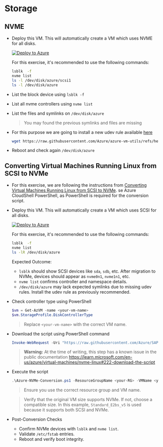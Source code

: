 # Storage
## NVME
- Deploy this VM. This will automatically create a VM which uses NVME for all disks.
   
  [![Deploy to Azure](https://aka.ms/deploytoazurebutton)](https://portal.azure.com/#create/Microsoft.Template/uri/https%3A%2F%2Fraw.githubusercontent.com%2Fjonathanbrenes%2Fstorage%2Frefs%2Fheads%2Fmain%2FLabs%2Fepic_storage_lab3.json)

  For this exercise, it's recommended to use the following commands:
  ```bash
  lsblk  -f
  nvme list
  ls -l /dev/disk/azure/scsi1
  ls -l /dev/disk/azure
  ```

- List the block device using ```lsblk -f```
- List all nvme controllers using ```nvme list```
- List the files and symlinks on ```/dev/disk/azure```
  > You may found the previous symlinks and files are missing
- For this purpose we are going to install a new udev rule available [here](https://raw.githubusercontent.com/Azure/azure-vm-utils/refs/heads/main/udev/80-azure-disk.rules)
  ```bash
  wget https://raw.githubusercontent.com/Azure/azure-vm-utils/refs/heads/main/udev/80-azure-disk.rules -O /etc/udev/rules.d/80-azure-disk.rules
  ```

- Reboot and check again ```/dev/disk/azure```

## Converting Virtual Machines Running Linux from SCSI to NVMe
- For this exercise, we are following the instructions from [Converting Virtual Machines Running Linux from SCSI to NVMe](https://learn.microsoft.com/en-us/azure/virtual-machines/nvme-linux). se Azure CloudShell PowerShell, as PowerShell is required for the conversion script.
- Deploy this VM. This will automatically create a VM which uses SCSI for all disks.
    
  [![Deploy to Azure](https://aka.ms/deploytoazurebutton)](https://portal.azure.com/#create/Microsoft.Template/uri/https%3A%2F%2Fraw.githubusercontent.com%2Fjonathanbrenes%2Fstorage%2Frefs%2Fheads%2Fmain%2FLabs%2Fepic_storage_lab4.json)

  For this exercise, it's recommended to use the following commands: 
  ```bash
  lsblk  -f
  nvme list
  ls -lR /dev/disk/azure
  ```

  Expected Outcome:
    - `lsblk` should show SCSI devices like `sda`, `sdb`, etc. After migration to NVMe, devices should appear as `nvme0n1`, `nvme1n1`, etc.
    - `nvme list` confirms controller and namespace details.
    - `/dev/disk/azure` may lack expected symlinks due to missing udev rules. Install the udev rule as previously recommended.


- Check controller type using PowerShell
   ```powershell
   $vm = Get-AzVM -name <your-vm-name>
   $vm.StorageProfile.DiskControllerType
   ```
   > Replace `<your-vm-name>` with the correct VM name.

- Download the script using PowerShell command
   ```powershell
   Invoke-WebRequest -Uri "https://raw.githubusercontent.com/Azure/SAP-on-Azure-Scripts-and-Utilities/refs/heads/main/Azure-NVMe-Utils/Azure-NVMe-Conversion.ps1" -OutFile ".\Azure-NVMe-Conversion.ps1"
   ```
   > **Warning:** At the time of writing, this step has a known issue in the public documentation https://learn.microsoft.com/en-us/azure/virtual-machines/nvme-linux#222-download-the-script

- Execute the script
  ```powershell
  .\Azure-NVMe-Conversion.ps1 -ResourceGroupName <your-RG> -VMName <your-vm-name> -NewControllerType NVMe -VMSize Standard_E2bs_v5 -StartVM -FixOperatingSystemSettings
  ```
  > Ensure you use the correct resource group and VM name.  
  
  > Verify that the original VM size supports NVMe. If not, choose a compatible size. In this example, `Standard_E2bs_v5` is used because it supports both SCSI and NVMe.
  
- Post-Conversion Checks
   - Confirm NVMe devices with `lsblk` and `nvme list`.
   - Validate `/etc/fstab` entries.
   - Reboot and verify boot integrity.

